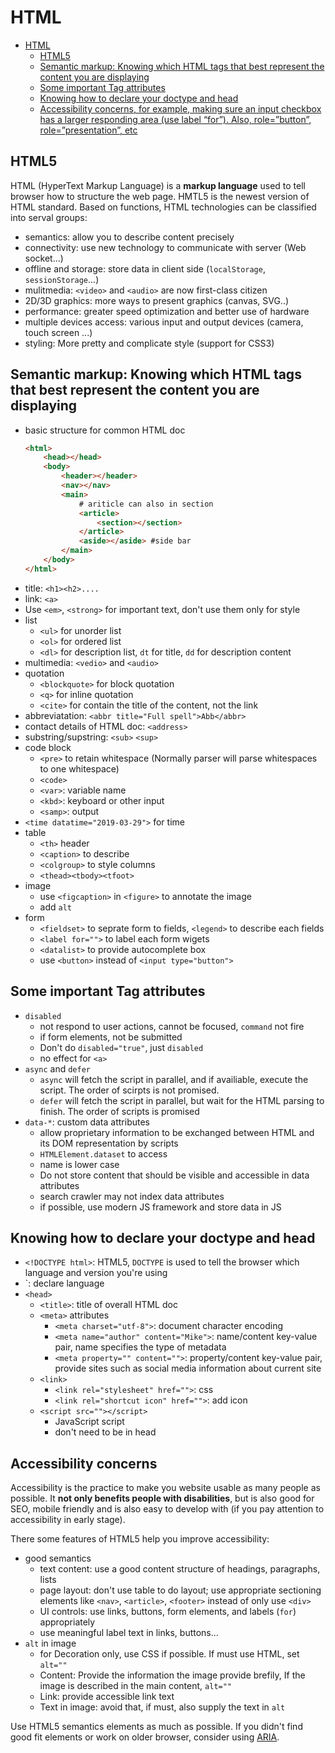# HTML

- [HTML](#html)
  - [HTML5](#html5)
  - [Semantic markup: Knowing which HTML tags that best represent the content you are displaying](#semantic-markup-knowing-which-html-tags-that-best-represent-the-content-you-are-displaying)
  - [Some important Tag attributes](#some-important-tag-attributes)
  - [Knowing how to declare your doctype and head](#knowing-how-to-declare-your-doctype-and-head)
  - [Accessibility concerns, for example, making sure an input checkbox has a larger responding area (use label “for”). Also, role=”button”, role=”presentation”, etc](#accessibility-concerns-for-example-making-sure-an-input-checkbox-has-a-larger-responding-area-use-label-for-also-rolebutton-rolepresentation-etc)

## HTML5
HTML (HyperText Markup Language) is a **markup language** used to tell browser how to structure the web page. HMTL5 is the newest version of HTML standard. Based on functions, HTML technologies can be classified into serval groups:
- semantics: allow you to describe content precisely
- connectivity: use new technology to communicate with server (Web socket...)
- offline and storage: store data in client side (`localStorage`, `sessionStorage`...)
- mulitmedia: `<video>` and `<audio>` are now first-class citizen
- 2D/3D graphics: more ways to present graphics (canvas, SVG..)
- performance: greater speed optimization and better use of hardware
- multiple devices access: various input and output devices (camera, touch screen ...)
- styling: More pretty and complicate style (support for CSS3)

## Semantic markup: Knowing which HTML tags that best represent the content you are displaying
- basic structure for common HTML doc
  ```html
  <html>
      <head></head>
      <body>
          <header></header>
          <nav></nav>
          <main>
              # ariticle can also in section
              <article>
                  <section></section>
              </article>
              <aside></aside> #side bar
          </main>
      </body>
  </html>
  ```
- title: `<h1><h2>....`
- link: `<a>`
- Use `<em>`, `<strong>` for important text, don't use them only for style
- list
  - `<ul>` for unorder list
  - `<ol>` for ordered list
  - `<dl>` for description list, `dt` for title, `dd` for description content
- multimedia: `<vedio>` and `<audio>`
- quotation
  - `<blockquote>` for block quotation
  - `<q>` for inline quotation
  - `<cite>` for contain the title of the content, not the link
- abbreviatation: `<abbr title="Full spell">Abb</abbr>`
- contact details of HTML doc: `<address>`
- substring/supstring: `<sub>` `<sup>`
- code block
  - `<pre>` to retain whitespace (Normally parser will parse whitespaces to one whitespace)
  - `<code>`
  - `<var>`: variable name
  - `<kbd>`: keyboard or other input
  - `<samp>`: output
- `<time datatime="2019-03-29">` for time
- table
  - `<th>` header
  - `<caption>` to describe
  - `<colgroup>` to style columns
  - `<thead><tbody><tfoot>`
- image
  - use `<figcaption>` in `<figure>` to annotate the image
  - add `alt`
- form
  - `<fieldset>` to seprate form to fields, `<legend>` to describe each fields
  - `<label for="">` to label each form wigets
  - `<datalist>` to provide autocomplete box
  - use `<button>` instead of `<input type="button">`

## Some important Tag attributes
- `disabled`
  - not respond to user actions, cannot be focused, `command` not fire
  - if form elements, not be submitted
  - Don't do `disabled="true"`, just `disabled`
  - no effect for `<a>`
- `async` and `defer`
  - `async` will fetch the script in parallel, and if availiable, execute the script. The order of scirpts is not promised.
  - `defer` will fetch the script in parallel, but wait for the HTML parsing to finish. The order of scripts is promised
- `data-*`: custom data attributes
  - allow proprietary information to be exchanged between HTML and its DOM representation by scripts
  - `HTMLElement.dataset` to access
  - name is lower case
  - Do not store content that should be visible and accessible in data attributes
  - search crawler may not index data attributes
  - if possible, use modern JS framework and store data in JS

## Knowing how to declare your doctype and head
- `<!DOCTYPE html>`: HTML5, `DOCTYPE` is used to tell the browser which language and version you're using
- `<html lang="en-US">: declare language
- `<head>`
  - `<title>`: title of overall HTML doc
  - `<meta>` attributes
    - `<meta charset="utf-8">`: document character encoding
    - `<meta name="author" content="Mike">`: name/content key-value pair, name specifies the type of metadata
    - `<meta property="" content="">`: property/content key-value pair, provide sites such as social media information about current site
  - `<link>`
    - `<link rel="stylesheet" href="">`: css
    - `<link rel="shortcut icon" href="">`: add icon
  - `<script src=""></script>`
    - JavaScript script
    - don't need to be in head


## Accessibility concerns
Accessibility is the practice to make you website usable as many people as possible. It **not only benefits people with disabilities**, but is also good for SEO, mobile friendly and is also easy to develop with (if you pay attention to accessibility in early stage).

There some features of HTML5 help you improve accessibility:
- good semantics
  - text content: use a good content structure of headings, paragraphs, lists
  - page layout: don't use table to do layout; use appropriate sectioning elements like `<nav>`, `<article>`, `<footer>` instead of only use `<div>`
  - UI controls: use links, buttons, form elements, and labels (`for`) appropriately
  - use meaningful label text in links, buttons...
- `alt` in image
  - for Decoration only, use CSS if possible. If must use HTML, set `alt=""`
  - Content: Provide the information the image provide brefily, If the image is described in the main content, `alt=""`
  - Link: provide accessible link text
  - Text in image: avoid that, if must, also supply the text in `alt`

Use HTML5 semantics elements as much as possible. If you didn't find good fit elements or work on older browser, consider using [ARIA](https://developer.mozilla.org/en-US/docs/Web/Accessibility/ARIA).
